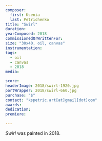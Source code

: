 ```yaml
---
composer:
  first: Ksenia
  last: Petrichenko
title: "Swirl"
duration:
yearComposed: 2018
commissionedOrWrittenFor:
size: "30x40, oil, canvas"
instrumentation:
tags:
  - oil
  - canvas
  - 2018
media:

score:
headerImage: 2018/swirl-1920.jpg
portWrapper: 2018/swirl-660.jpg
purchase: "$"
contact: "kspetric.art[at]gmail[dot]com"
awards:
dedication:
premiere:

---
```

*Swirl* was painted in 2018.
<br><Br>
